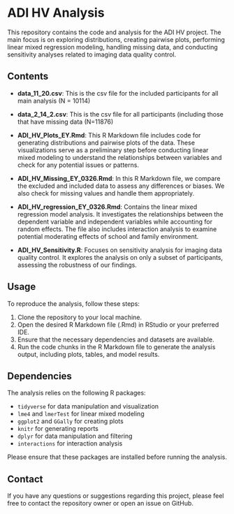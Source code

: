 # ADI HV Analysis

This repository contains the code and analysis for the ADI HV project. The main focus is on exploring distributions, creating pairwise plots, performing linear mixed regression modeling, handling missing data, and conducting sensitivity analyses related to imaging data quality control.

## Contents

- **data_11_20.csv**: This is the csv file for the included participants for all main analysis (N = 10114)
- **data_2_14_2.csv**: This is the csv file for all participants (including those that have missing data (N=11876) 

- **ADI_HV_Plots_EY.Rmd**: This R Markdown file includes code for generating distributions and pairwise plots of the data. These visualizations serve as a preliminary step before conducting linear mixed modeling to understand the relationships between variables and check for any potential issues or patterns.

- **ADI_HV_Missing_EY_0326.Rmd**: In this R Markdown file, we compare the excluded and included data to assess any differences or biases. We also check for missing values and handle them appropriately.

- **ADI_HV_regression_EY_0326.Rmd**: Contains the linear mixed regression model analysis. It investigates the relationships between the dependent variable and independent variables while accounting for random effects. The file also includes interaction analysis to examine potential moderating effects of school and family environment.

- **ADI_HV_Sensitivity.R**: Focuses on sensitivity analysis for imaging data quality control. It explores the analysis on only a subset of participants, assessing the robustness of our findings.

## Usage

To reproduce the analysis, follow these steps:

1. Clone the repository to your local machine.
2. Open the desired R Markdown file (.Rmd) in RStudio or your preferred IDE.
3. Ensure that the necessary dependencies and datasets are available.
4. Run the code chunks in the R Markdown file to generate the analysis output, including plots, tables, and model results.

## Dependencies

The analysis relies on the following R packages:

- `tidyverse` for data manipulation and visualization
- `lme4` and `lmerTest` for linear mixed modeling
- `ggplot2` and `GGally` for creating plots
- `knitr` for generating reports
- `dplyr` for data manipulation and filtering
- `interactions` for interaction analysis

Please ensure that these packages are installed before running the analysis.


## Contact

If you have any questions or suggestions regarding this project, please feel free to contact the repository owner or open an issue on GitHub.
